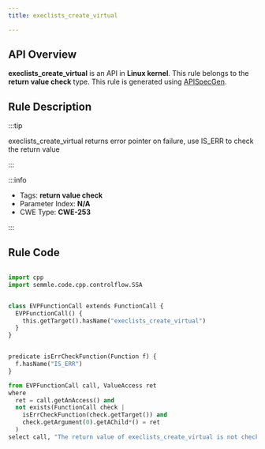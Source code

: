 ```yaml
---
title: execlists_create_virtual

---
```



## API Overview
**execlists_create_virtual** is an API in **Linux kernel**. This rule belongs to the **return value check** type. This rule is generated using [APISpecGen](../../tools/APISpecGen).
## Rule Description

:::tip

execlists_create_virtual returns error pointer on failure, use IS_ERR to check the return value

:::

:::info

- Tags: **return value check**
- Parameter Index: **N/A**
- CWE Type: **CWE-253**

:::

## Rule Code
```python

import cpp
import semmle.code.cpp.controlflow.SSA


class EVPFunctionCall extends FunctionCall {
  EVPFunctionCall() {
    this.getTarget().hasName("execlists_create_virtual")
  }
}


predicate isErrCheckFunction(Function f) {
  f.hasName("IS_ERR") 
}

from EVPFunctionCall call, ValueAccess ret
where
  ret = call.getAnAccess() and
  not exists(FunctionCall check |
    isErrCheckFunction(check.getTarget()) and
    check.getArgument(0).getAChild*() = ret
  )
select call, "The return value of execlists_create_virtual is not checked with IS_ERR."
    
```